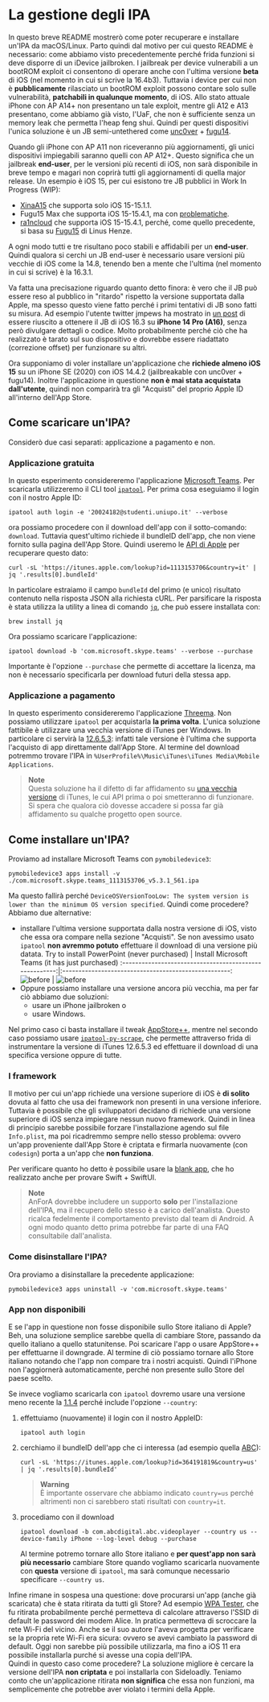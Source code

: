 # La gestione degli IPA

In questo breve README mostrerò come poter recuperare e installare un'IPA da macOS/Linux.
Parto quindi dal motivo per cui questo README è necessario: come abbiamo visto precedentemente perché frida funzioni si deve disporre di un iDevice jailbroken.
I jailbreak per device vulnerabili a un bootROM exploit ci consentono di operare anche con l'ultima versione **beta** di iOS (nel momento in cui si scrive la 16.4b3).
Tuttavia i device per cui non è **pubblicamente** rilasciato un bootROM exploit possono contare solo sulle vulnerabilità, **patchabili in qualunque momento**, di iOS.
Allo stato attuale iPhone con AP A14+ non presentano un tale exploit, mentre gli A12 e A13 presentano, come abbiamo già visto, l'UaF, che non è sufficiente senza un memory leak che permetta l'heap feng shui.
Quindi per questi dispositivi l'unica soluzione è un JB semi-untethered come [unc0ver](https://unc0ver.dev/) + [fugu14](https://github.com/LinusHenze/Fugu14).

Quando gli iPhone con AP A11 non riceveranno più aggiornamenti, gli unici dispositivi impiegabili saranno quelli con AP A12+.
Questo significa che un jailbreak **end-user**, per le versioni più recenti di iOS, non sarà disponibile in breve tempo e magari non coprirà tutti gli aggiornamenti di quella major release.
Un esempio è iOS 15, per cui esistono tre JB pubblici in Work In Progress (WIP):
- [XinaA15](https://twitter.com/xina520) che supporta solo iOS 15-15.1.1.
- Fugu15 Max che supporta iOS 15-15.4.1, ma con [problematiche](https://github.com/opa334/Fugu15/tree/max#fugu15-max).
- [ra1ncloud](https://github.com/iarchiveml/ra1ncloud) che supporta iOS 15-15.4.1, perché, come quello precedente, si basa su [Fugu15](https://github.com/pinauten/Fugu15) di Linus Henze.

A ogni modo tutti e tre risultano poco stabili e affidabili per un **end-user**.
Quindi qualora si cerchi un JB end-user è necessario usare versioni più vecchie di iOS come la 14.8, tenendo ben a mente che l'ultima (nel momento in cui si scrive) è la 16.3.1.

Va fatta una precisazione riguardo quanto detto finora: è vero che il JB può essere reso al pubblico in "ritardo" rispetto la versione supportata dalla Apple, ma spesso questo viene fatto perché i primi tentativi di JB sono fatti su misura.
Ad esempio l'utente twitter jmpews ha mostrato in [un post](https://twitter.com/jmpews/status/1623605844305924097) di essere riuscito a ottenere il JB di iOS 16.3 su **iPhone 14 Pro (A16)**, senza però divulgare dettagli o codice.
Molto probabilmente perché ciò che ha realizzato è tarato sul suo dispositivo e dovrebbe essere riadattato (correzione offset) per funzionare su altri.

Ora supponiamo di voler installare un'applicazione che **richiede almeno iOS 15** su un iPhone SE (2020) con iOS 14.4.2 (jailbreakable con unc0ver + fugu14).
Inoltre l'applicazione in questione **non è mai stata acquistata dall'utente**, quindi non comparirà tra gli "Acquisti" del proprio Apple ID all'interno dell'App Store.

## Come scaricare un'IPA?

Considerò due casi separati: applicazione a pagamento e non.

### Applicazione gratuita

In questo esperimento considereremo l'applicazione [Microsoft Teams](https://apps.apple.com/it/app/microsoft-teams/id1113153706). 
Per scaricarla utilizzeremo il CLI tool [`ipatool`](https://github.com/majd/ipatool).
Per prima cosa eseguiamo il login con il nostro Apple ID:
```shell
ipatool auth login -e '20024182@studenti.uniupo.it' --verbose
```
ora possiamo procedere con il download dell'app con il sotto-comando: `download`.
Tuttavia quest'ultimo richiede il bundleID dell'app, che non viene fornito sulla pagina dell'App Store.
Quindi useremo le [API di Apple](https://developer.apple.com/library/archive/documentation/AudioVideo/Conceptual/iTuneSearchAPI/LookupExamples.html#//apple_ref/doc/uid/TP40017632-CH7-SW1) per recuperare questo dato:
```shell
curl -sL 'https://itunes.apple.com/lookup?id=1113153706&country=it' | jq '.results[0].bundleId'
```
In particolare estraiamo il campo `bundleId` del primo (e unico) risultato contenuto nella risposta JSON alla richiesta cURL.
Per parsificare la risposta è stata utilizza la utility a linea di comando [`jq`](https://stedolan.github.io/jq/), che può essere installata con:
```shell
brew install jq
```
Ora possiamo scaricare l'applicazione:
```shell
ipatool download -b 'com.microsoft.skype.teams' --verbose --purchase
```
Importante è l'opzione `--purchase` che permette di accettare la licenza, ma non è necessario specificarla per download futuri della stessa app.

### Applicazione a pagamento

In questo esperimento considereremo l'applicazione [Threema](https://apps.apple.com/app/threema/id578665578).
Non possiamo utilizzare `ipatool` per acquistarla **la prima volta**.
L'unica soluzione fattibile è utilizzare una vecchia versione di iTunes per Windows.
In particolare ci servirà la [12.6.5.3](https://secure-appldnld.apple.com/itunes12/091-87819-20180912-69177170-B085-11E8-B6AB-C1D03409AD2A6/iTunes64Setup.exe): infatti tale versione è l'ultima che supporta l'acquisto di app direttamente dall'App Store.
Al termine del download potremmo trovare l'IPA in `%UserProfile%\Music\iTunes\iTunes Media\Mobile Applications`.
> **Note**</br>
> Questa soluzione ha il difetto di far affidamento su [una vecchia versione](https://appledb.dev/firmware/iTunes/1265A4.html) di iTunes, le cui API prima o poi smetteranno di funzionare.
> Si spera che qualora ciò dovesse accadere si possa far già affidamento su qualche progetto open source.

## Come installare un'IPA? 

Proviamo ad installare Microsoft Teams con `pymobiledevice3`:
```shell
pymobiledevice3 apps install -v ./com.microsoft.skype.teams_1113153706_v5.3.1_561.ipa
```
Ma questo fallirà perché `DeviceOSVersionTooLow: The system version is lower than the minimum OS version specified`. Quindi come procedere?
Abbiamo due alternative:
- installare l'ultima versione supportata dalla nostra versione di iOS, visto che essa ora compare nella sezione "Acquisti".
  Se non avessimo usato `ipatool` **non avremmo potuto** effettuare il download di una versione più datata.
  <span><!-- https://stackoverflow.com/a/24320279 --></span>
  Try to install PowerPoint (never purchased)             |  Install Microsoft Teams (it has just purchased)
  :------------------------------------------------------:|:----------------------------------------------------:
  ![before](../images/ipa/before.jpg?raw=true "Before")   |  ![before](../images/ipa/after.jpg?raw=true "After")
- Oppure possiamo installare una versione ancora più vecchia, ma per far ciò abbiamo due soluzioni:
  - usare un iPhone jailbroken o
  - usare Windows.

Nel primo caso ci basta installare il tweak [AppStore++](https://cokepokes.github.io/depiction/appstoreplus.html), mentre nel secondo caso possiamo usare [`ipatool-py-scrape`](https://github.com/minif/ipatool-py-scrape#download-old-version), che permette attraverso frida di instrumentare la versione di iTunes 12.6.5.3 ed effettuare il download di una specifica versione oppure di tutte.

### I framework

<span><!-- https://discord.com/channels/349243932447604736/688122301975363591/1074726760316411904 --></span>
Il motivo per cui un'app richiede una versione superiore di iOS è **di solito** dovuta al fatto che usa dei framework non presenti in una versione inferiore.
Tuttavia è possibile che gli sviluppatori decidano di richiede una versione superiore di iOS senza impiegare nessun nuovo framework.
Quindi in linea di principio sarebbe possibile forzare l'installazione agendo sul file `Info.plist`, ma poi ricadremmo sempre nello stesso problema: ovvero un'app proveniente dall'App Store è criptata e firmarla nuovamente (con `codesign`) porta a un'app che **non funziona**.

Per verificare quanto ho detto è possibile usare la [blank app](https://github.com/miticollo/blank-app), che ho realizzato anche per provare Swift + SwiftUI.

> **Note**</br>
> AnForA dovrebbe includere un supporto **solo** per l'installazione dell'IPA, ma il recupero dello stesso è a carico dell'analista.
> Questo ricalca fedelmente il comportamento previsto dal team di Android.
> A ogni modo quanto detto prima potrebbe far parte di una FAQ consultabile dall'analista.

### Come disinstallare l'IPA?

Ora proviamo a disinstallare la precedente applicazione:
```shell
pymobiledevice3 apps uninstall -v 'com.microsoft.skype.teams'
```

### App non disponibili

E se l'app in questione non fosse disponibile sullo Store italiano di Apple?
Beh, una soluzione semplice sarebbe quella di cambiare Store, passando da quello italiano a quello statunitense.
Poi scaricare l'app o usare AppStore++ per effettuarne il downgrade.
Al termine di ciò possiamo tornare allo Store italiano notando che l'app non compare tra i nostri acquisti.
Quindi l'iPhone non l'aggiornerà automaticamente, perché non presente sullo Store del paese scelto.

Se invece vogliamo scaricarla con `ipatool` dovremo usare una versione meno recente la [1.1.4](https://github.com/majd/ipatool/releases/tag/v1.1.4) perché include l'opzione `--country`:
1. effettuiamo (nuovamente) il login con il nostro AppleID:
   ```shell
   ipatool auth login
   ```
2. cerchiamo il bundleID dell'app che ci interessa (ad esempio quella [ABC](https://apps.apple.com/us/app/abc-live-tv-full-episodes/id364191819)):
   ```shell
   curl -sL 'https://itunes.apple.com/lookup?id=364191819&country=us' | jq '.results[0].bundleId'
   ```
   > **Warning**</br>
   > È importante osservare che abbiamo indicato `country=us` perché altrimenti non ci sarebbero stati risultati con `country=it`.
3. procediamo con il download
   ```shell
   ipatool download -b com.abcdigital.abc.videoplayer --country us --device-family iPhone --log-level debug --purchase
   ```
   Al termine potremo tornare allo Store italiano e **per quest'app non sarà più necessario** cambiare Store quando vogliamo scaricarla nuovamente con **questa** versione di `ipatool`, ma sarà comunque necessario specificare `--country us`.

Infine rimane in sospesa una questione: dove procurarsi un'app (anche già scaricata) che è stata ritirata da tutti gli Store?
Ad esempio [WPA Tester](https://www.iphoneitalia.com/309585/wpa-tester-3-0-disponibile-su-app-store), che fu ritirata probabilmente perché permetteva di calcolare attraverso l'SSID di default le password dei modem Alice.
In pratica permetteva di scroccare la rete Wi-Fi del vicino.
Anche se il suo autore l'aveva progetta per verificare se la propria rete Wi-Fi era sicura: ovvero se avevi cambiato la password di default.
Oggi non sarebbe più possibile utilizzarla, ma fino a iOS 11 era possibile installarla purché si avesse una copia dell'IPA.<br/>
Quindi in questo caso come procedere? La soluzione migliore è cercare la versione dell'IPA **non criptata** e poi installarla con Sideloadly.
Teniamo conto che un'applicazione ritirata **non significa** che essa non funzioni, ma semplicemente che potrebbe aver violato i termini della Apple.
